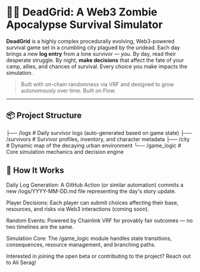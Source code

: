 # 🧟‍♂️ DeadGrid: A Web3 Zombie Apocalypse Survival Simulator

**DeadGrid** is a highly complex procedurally evolving, Web3-powered survival game set in a crumbling city plagued by the undead. Each day brings a new **log entry** from a lone survivor — *you*. By day, read their desperate struggle. By night, **make decisions** that affect the fate of your camp, allies, and chances of survival. Every choice you make impacts the simulation.

> Built with on-chain randomness via VRF and designed to grow autonomously over time. Built on Flow.

---

## 📦 Project Structure


├── /logs          # Daily survivor logs (auto-generated based on game state)
├── /survivors     # Survivor profiles, inventory, and character metadata
├── /city          # Dynamic map of the decaying urban environment
└── /game_logic    # Core simulation mechanics and decision engine

## 🔮 How It Works
Daily Log Generation:
A GitHub Action (or similar automation) commits a new /logs/YYYY-MM-DD.md file representing the day's story update.

Player Decisions:
Each player can submit choices affecting their base, resources, and risks via Web3 interactions (coming soon).

Random Events:
Powered by Chainlink VRF for provably fair outcomes — no two timelines are the same.

Simulation Core:
The /game_logic module handles state transitions, consequences, resource management, and branching paths.

Interested in joining the open beta or contributing to the project? Reach out to Ali Serag!
